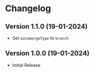 # Changelog

## Version 1.1.0 (19-01-2024)

- Set `automergeType` to `branch`

## Version 1.0.0 (19-01-2024)

- Initial Release
